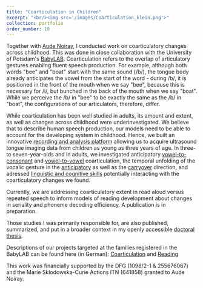 ```yaml
---
title: "Coarticulation in Children"
excerpt: "<br/><img src='/images/Coarticulation_klein.png'>"
collection: portfolio
order_number: 10
---
```



Together with [Aude Noiray](https://noirayaude.wordpress.com/), I conducted work on coarticulatory changes across childhood. This was done in close collaboration with the University of Potsdam's [BabyLAB](https://www.uni-potsdam.de/de/babylab/index). Coarticulation refers to the overlap of articulatory gestures enabling fluent speech production. For example, although both words "bee" and "boat" start with the same sound (/b/), the tongue body already anticipates the vowel from the start of the word - during /b/, it is positioned in the front of the mouth when we say "bee", because this is necessary for /i/, but bunched in the back of the mouth when we say "boat". While we perceive the /b/ in "bee" to be exactly the same as the /b/ in "boat", the configurations of our articulators, therefore, differ.

While coarticulation has been well studied in adults, its amount and extent, as well as changes across childhood were underinvestigated. We believe that to describe human speech production, our models need to be able to account for the developing system in childhood. Hence, we built an innovative [recording and analysis platform](https://www.journal-labphon.org/article/id/6272/) allowing us to acquire ultrasound tongue imaging data from children as young as three years of age. In three- to seven-year-olds and in adults, we investigated anticipatory [vowel-to-consonant](https://pubs.asha.org/doi/abs/10.1044/2018_JSLHR-S-17-0148) and [vowel-to-vowel](https://journals.plos.org/plosone/article?id=10.1371/journal.pone.0203562) coarticulation, the temporal unfolding of the vocalic gesture in the [anticipatory](https://pubs.asha.org/doi/full/10.1044/2019_JSLHR-S-CSMC7-18-0208) as well as the [carryover](https://www.journal-labphon.org/article/id/6265/) direction, and adressed [linguistic and cognitive skills](https://www.frontiersin.org/journals/psychology/articles/10.3389/fpsyg.2019.02777/full) potentially interacting with the coarticulatory changes we found.

Currently, we are addressing coarticulatory extent in read aloud versus repeated speech to inform models of reading development about changes in seriality and phoneme decoding efficiency. A publication is in preparation.

Those studies I was primarily responsible for, are also published, summarized, and put in a broader context in my openly accessible [doctoral thesis](https://publishup.uni-potsdam.de/frontdoor/index/index/start/2/rows/10/sortfield/score/sortorder/desc/searchtype/simple/query/rubertus/docId/63012).

Descriptions of our projects targeted at the families registered in the BabyLAB can be found here (in German): [Coarticulation](/files/BabyLAB_Newsletter_2016_LOLA.pdf) and [Reading](/files/BabyLAB_Newsletter_LesArt.pdf)

This work was financially supported by the DFG (1098/2-1 & 255676067) and the Marie Sklodowska-Curie Actions ITN (641858) granted to Aude Noiray.
